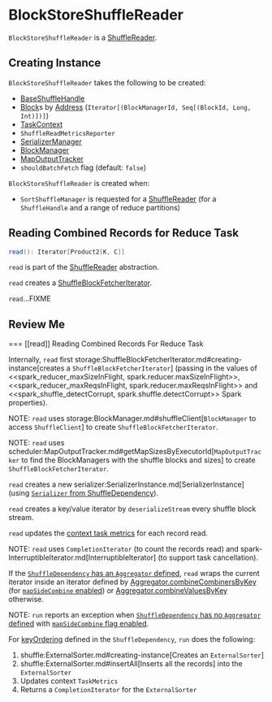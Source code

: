 # BlockStoreShuffleReader

`BlockStoreShuffleReader` is a [ShuffleReader](ShuffleReader.md).

## Creating Instance

`BlockStoreShuffleReader` takes the following to be created:

* <span id="handle"> [BaseShuffleHandle](BaseShuffleHandle.md)
* <span id="blocksByAddress"> [Block](../storage/BlockId.md)s by [Address](../storage/BlockManagerId.md) (`Iterator[(BlockManagerId, Seq[(BlockId, Long, Int)])]`)
* <span id="context"> [TaskContext](../scheduler/TaskContext.md)
* <span id="readMetrics"> `ShuffleReadMetricsReporter`
* <span id="serializerManager"> [SerializerManager](../serializer/SerializerManager.md)
* <span id="blockManager"> [BlockManager](../storage/BlockManager.md)
* <span id="mapOutputTracker"> [MapOutputTracker](../scheduler/MapOutputTracker.md)
* <span id="shouldBatchFetch"> `shouldBatchFetch` flag (default: `false`)

`BlockStoreShuffleReader` is created when:

* `SortShuffleManager` is requested for a [ShuffleReader](SortShuffleManager.md#getReader) (for a `ShuffleHandle` and a range of reduce partitions)

## <span id="read"> Reading Combined Records for Reduce Task

```scala
read(): Iterator[Product2[K, C]]
```

`read` is part of the [ShuffleReader](ShuffleReader.md#read) abstraction.

`read` creates a [ShuffleBlockFetcherIterator](../storage/ShuffleBlockFetcherIterator.md).

`read`...FIXME

## Review Me

=== [[read]] Reading Combined Records For Reduce Task

Internally, `read` first storage:ShuffleBlockFetcherIterator.md#creating-instance[creates a `ShuffleBlockFetcherIterator`] (passing in the values of <<spark_reducer_maxSizeInFlight, spark.reducer.maxSizeInFlight>>, <<spark_reducer_maxReqsInFlight, spark.reducer.maxReqsInFlight>> and <<spark_shuffle_detectCorrupt, spark.shuffle.detectCorrupt>> Spark properties).

NOTE: `read` uses storage:BlockManager.md#shuffleClient[`BlockManager` to access `ShuffleClient`] to create `ShuffleBlockFetcherIterator`.

NOTE: `read` uses scheduler:MapOutputTracker.md#getMapSizesByExecutorId[`MapOutputTracker` to find the BlockManagers with the shuffle blocks and sizes] to create `ShuffleBlockFetcherIterator`.

`read` creates a new serializer:SerializerInstance.md[SerializerInstance] (using [`Serializer` from ShuffleDependency](../rdd/ShuffleDependency.md#serializer)).

`read` creates a key/value iterator by `deserializeStream` every shuffle block stream.

`read` updates the [context task metrics](../scheduler/TaskContext.md#taskMetrics) for each record read.

NOTE: `read` uses `CompletionIterator` (to count the records read) and spark-InterruptibleIterator.md[InterruptibleIterator] (to support task cancellation).

If the [`ShuffleDependency` has an `Aggregator` defined](../rdd/ShuffleDependency.md#aggregator), `read` wraps the current iterator inside an iterator defined by [Aggregator.combineCombinersByKey](../rdd/Aggregator.md#combineCombinersByKey) (for [`mapSideCombine` enabled](../rdd/ShuffleDependency.md#mapSideCombine)) or [Aggregator.combineValuesByKey](../rdd/Aggregator.md#combineValuesByKey) otherwise.

NOTE: `run` reports an exception when [`ShuffleDependency` has no `Aggregator` defined](../rdd/ShuffleDependency.md#aggregator) with [`mapSideCombine` flag enabled](../rdd/ShuffleDependency.md#mapSideCombine).

For [keyOrdering](../rdd/ShuffleDependency.md#keyOrdering) defined in the `ShuffleDependency`, `run` does the following:

1. shuffle:ExternalSorter.md#creating-instance[Creates an `ExternalSorter`]
2. shuffle:ExternalSorter.md#insertAll[Inserts all the records] into the `ExternalSorter`
3. Updates context `TaskMetrics`
4. Returns a `CompletionIterator` for the `ExternalSorter`
